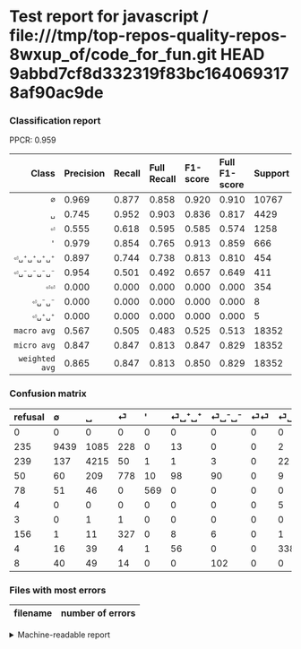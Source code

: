 # Test report for javascript / file:///tmp/top-repos-quality-repos-8wxup_of/code_for_fun.git HEAD 9abbd7cf8d332319f83bc1640693178af90ac9de

### Classification report

PPCR: 0.959

| Class | Precision | Recall | Full Recall | F1-score | Full F1-score | Support | Full Support | PPCR |
|------:|:----------|:-------|:------------|:---------|:---------|:--------|:-------------|:-----|
| `∅` | 0.969| 0.877| 0.858| 0.920| 0.910| 10767| 11002| 0.979 |
| `␣` | 0.745| 0.952| 0.903| 0.836| 0.817| 4429| 4668| 0.949 |
| `⏎` | 0.555| 0.618| 0.595| 0.585| 0.574| 1258| 1308| 0.962 |
| `'` | 0.979| 0.854| 0.765| 0.913| 0.859| 666| 744| 0.895 |
| `⏎␣⁺␣⁺␣⁺␣⁺` | 0.897| 0.744| 0.738| 0.813| 0.810| 454| 458| 0.991 |
| `⏎␣⁻␣⁻␣⁻␣⁻` | 0.954| 0.501| 0.492| 0.657| 0.649| 411| 419| 0.981 |
| `⏎⏎` | 0.000| 0.000| 0.000| 0.000| 0.000| 354| 510| 0.694 |
| `⏎␣⁻␣⁻` | 0.000| 0.000| 0.000| 0.000| 0.000| 8| 11| 0.727 |
| `⏎␣⁺␣⁺` | 0.000| 0.000| 0.000| 0.000| 0.000| 5| 9| 0.556 |
| `macro avg` | 0.567| 0.505| 0.483| 0.525| 0.513| 18352| 19129| 0.959 |
| `micro avg` | 0.847| 0.847| 0.813| 0.847| 0.829| 18352| 19129| 0.959 |
| `weighted avg` | 0.865| 0.847| 0.813| 0.850| 0.829| 18352| 19129| 0.959 |

### Confusion matrix

|refusal|  ∅| ␣| ⏎| '| ⏎␣⁺␣⁺| ⏎␣⁻␣⁻| ⏎⏎| ⏎␣⁺␣⁺␣⁺␣⁺| ⏎␣⁻␣⁻␣⁻␣⁻| 
|:---|:---|:---|:---|:---|:---|:---|:---|:---|:---|
|0 |0 |0 |0 |0 |0 |0 |0 |0 |0 |
|235 |9439 |1085 |228 |0 |13 |0 |0 |2 |0 |
|239 |137 |4215 |50 |1 |1 |3 |0 |22 |0 |
|50 |60 |209 |778 |10 |98 |90 |0 |9 |4 |
|78 |51 |46 |0 |569 |0 |0 |0 |0 |0 |
|4 |0 |0 |0 |0 |0 |0 |0 |5 |0 |
|3 |0 |1 |1 |0 |0 |0 |0 |0 |6 |
|156 |1 |11 |327 |0 |8 |6 |0 |1 |0 |
|4 |16 |39 |4 |1 |56 |0 |0 |338 |0 |
|8 |40 |49 |14 |0 |0 |102 |0 |0 |206 |

### Files with most errors

| filename | number of errors|
|:----:|:-----|

<details>
    <summary>Machine-readable report</summary>
```json
{
  "cl_report": {"\u0027": {"f1-score": 0.9125902165196471, "precision": 0.9793459552495697, "recall": 0.8543543543543544, "support": 666}, "macro avg": {"f1-score": 0.5249432910628161, "precision": 0.5665088555893542, "recall": 0.5052053914912459, "support": 18352}, "micro avg": {"f1-score": 0.847046643417611, "precision": 0.8470466434176112, "recall": 0.8470466434176112, "support": 18352}, "weighted avg": {"f1-score": 0.8497916192512563, "precision": 0.8653286915274935, "recall": 0.8470466434176112, "support": 18352}, "\u2205": {"f1-score": 0.9203841840963385, "precision": 0.9686986863711001, "recall": 0.8766601653199592, "support": 10767}, "\u23ce": {"f1-score": 0.5849624060150376, "precision": 0.5549215406562055, "recall": 0.6184419713831478, "support": 1258}, "\u23ce\u23ce": {"f1-score": 0.0, "precision": 0.0, "recall": 0.0, "support": 354}, "\u23ce\u2423\u207a\u2423\u207a": {"f1-score": 0.0, "precision": 0.0, "recall": 0.0, "support": 5}, "\u23ce\u2423\u207a\u2423\u207a\u2423\u207a\u2423\u207a": {"f1-score": 0.8134777376654633, "precision": 0.896551724137931, "recall": 0.7444933920704846, "support": 454}, "\u23ce\u2423\u207b\u2423\u207b": {"f1-score": 0.0, "precision": 0.0, "recall": 0.0, "support": 8}, "\u23ce\u2423\u207b\u2423\u207b\u2423\u207b\u2423\u207b": {"f1-score": 0.6570972886762361, "precision": 0.9537037037037037, "recall": 0.5012165450121655, "support": 411}, "\u2423": {"f1-score": 0.835977786592622, "precision": 0.7453580901856764, "recall": 0.9516820952811018, "support": 4429}},
  "cl_report_full": {"\u0027": {"f1-score": 0.858867924528302, "precision": 0.9793459552495697, "recall": 0.7647849462365591, "support": 744}, "macro avg": {"f1-score": 0.5131132247889152, "precision": 0.5665088555893542, "recall": 0.4833461592245152, "support": 19129}, "micro avg": {"f1-score": 0.8294869400496252, "precision": 0.8470466434176112, "recall": 0.8126404934915573, "support": 19129}, "weighted avg": {"f1-score": 0.8288993328594959, "precision": 0.8574231700471849, "recall": 0.8126404934915573, "support": 19129}, "\u2205": {"f1-score": 0.9099585462257784, "precision": 0.9686986863711001, "recall": 0.8579349209234685, "support": 11002}, "\u23ce": {"f1-score": 0.574169741697417, "precision": 0.5549215406562055, "recall": 0.5948012232415902, "support": 1308}, "\u23ce\u23ce": {"f1-score": 0.0, "precision": 0.0, "recall": 0.0, "support": 510}, "\u23ce\u2423\u207a\u2423\u207a": {"f1-score": 0.0, "precision": 0.0, "recall": 0.0, "support": 9}, "\u23ce\u2423\u207a\u2423\u207a\u2423\u207a\u2423\u207a": {"f1-score": 0.8095808383233534, "precision": 0.896551724137931, "recall": 0.7379912663755459, "support": 458}, "\u23ce\u2423\u207b\u2423\u207b": {"f1-score": 0.0, "precision": 0.0, "recall": 0.0, "support": 11}, "\u23ce\u2423\u207b\u2423\u207b\u2423\u207b\u2423\u207b": {"f1-score": 0.6488188976377953, "precision": 0.9537037037037037, "recall": 0.4916467780429594, "support": 419}, "\u2423": {"f1-score": 0.8166230746875908, "precision": 0.7453580901856764, "recall": 0.9029562982005142, "support": 4668}},
  "ppcr": 0.9593810444874274
}
```
</details>
